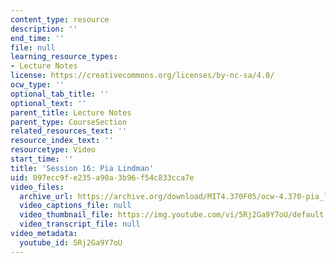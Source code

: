 ```yaml
---
content_type: resource
description: ''
end_time: ''
file: null
learning_resource_types:
- Lecture Notes
license: https://creativecommons.org/licenses/by-nc-sa/4.0/
ocw_type: ''
optional_tab_title: ''
optional_text: ''
parent_title: Lecture Notes
parent_type: CourseSection
related_resources_text: ''
resource_index_text: ''
resourcetype: Video
start_time: ''
title: 'Session 16: Pia Lindman'
uid: 097ecc9f-e235-a90a-3b96-f54c833cca7e
video_files:
  archive_url: https://archive.org/download/MIT4.370F05/ocw-4.370-pia_lindman-07nov2005-220k.mp4
  video_captions_file: null
  video_thumbnail_file: https://img.youtube.com/vi/5Rj2Ga9Y7oU/default.jpg
  video_transcript_file: null
video_metadata:
  youtube_id: 5Rj2Ga9Y7oU
---
```

